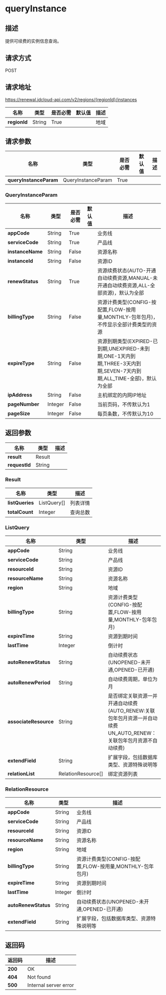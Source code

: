 # queryInstance


## 描述
提供可续费的实例信息查询。

## 请求方式
POST

## 请求地址
https://renewal.jdcloud-api.com/v2/regions/{regionId}/instances

|名称|类型|是否必需|默认值|描述|
|---|---|---|---|---|
|**regionId**|String|True| |地域|

## 请求参数
|名称|类型|是否必需|默认值|描述|
|---|---|---|---|---|
|**queryInstanceParam**|QueryInstanceParam|True| | |

### QueryInstanceParam
|名称|类型|是否必需|默认值|描述|
|---|---|---|---|---|
|**appCode**|String|True| |业务线|
|**serviceCode**|String|True| |产品线|
|**instanceName**|String|False| |资源名称|
|**instanceId**|String|False| |资源ID|
|**renewStatus**|String|True| |资源续费状态(AUTO-开通自动续费资源,MANUAL-未开通自动续费资源,ALL-全部资源)，默认为全部|
|**billingType**|String|False| |资源计费类型(CONFIG-按配置,FLOW-按用量,MONTHLY-包年包月)，不传显示全部计费类型的资源|
|**expireType**|String|False| |资源到期类型(EXPIRED-已到期,UNEXPIRED-未到期,ONE-1天内到期,THREE-3天内到期,SEVEN-7天内到期,ALL_TIME-全部)，默认为全部|
|**ipAddress**|String|False| |主机绑定的内网IP地址|
|**pageNumber**|Integer|False| |当前页码，不传默认为1|
|**pageSize**|Integer|False| |每页条数，不传默认为10|

## 返回参数
|名称|类型|描述|
|---|---|---|
|**result**|Result| |
|**requestId**|String| |

### Result
|名称|类型|描述|
|---|---|---|
|**listQueries**|ListQuery[]|列表详情|
|**totalCount**|Integer|查询总数|
### ListQuery
|名称|类型|描述|
|---|---|---|
|**appCode**|String|业务线|
|**serviceCode**|String|产品线|
|**resourceId**|String|资源ID|
|**resourceName**|String|资源名称|
|**region**|String|地域|
|**billingType**|String|资源计费类型(CONFIG-按配置,FLOW-按用量,MONTHLY-包年包月)|
|**expireTime**|String|资源到期时间|
|**lastTime**|Integer|倒计时|
|**autoRenewStatus**|String|自动续费状态(UNOPENED-未开通,OPENED-已开通)|
|**autoRenewPeriod**|String|自动续费周期，单位为月|
|**associateResource**|String|是否绑定关联资源一并开通自动续费(AUTO_RENEW:关联包年包月资源一并自动续费 UN_AUTO_RENEW：关联包年包月资源不自动续费)|
|**extendField**|String|扩展字段，包括数据库类型、资源特殊说明等|
|**relationList**|RelationResource[]|绑定资源列表|
### RelationResource
|名称|类型|描述|
|---|---|---|
|**appCode**|String|业务线|
|**serviceCode**|String|产品线|
|**resourceId**|String|资源ID|
|**resourceName**|String|资源名称|
|**region**|String|地域|
|**billingType**|String|资源计费类型(CONFIG-按配置,FLOW-按用量,MONTHLY-包年包月)|
|**expireTime**|String|资源到期时间|
|**lastTime**|Integer|倒计时|
|**autoRenewStatus**|String|自动续费状态(UNOPENED-未开通,OPENED-已开通)|
|**extendField**|String|扩展字段，包括数据库类型、资源特殊说明等|

## 返回码
|返回码|描述|
|---|---|
|**200**|OK|
|**404**|Not found|
|**500**|Internal server error|
